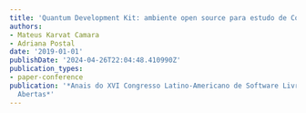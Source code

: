 ```yaml
---
title: 'Quantum Development Kit: ambiente open source para estudo de Computação Quântica'
authors:
- Mateus Karvat Camara
- Adriana Postal
date: '2019-01-01'
publishDate: '2024-04-26T22:04:48.410990Z'
publication_types:
- paper-conference
publication: '*Anais do XVI Congresso Latino-Americano de Software Livre e Tecnologias
  Abertas*'
---
```

